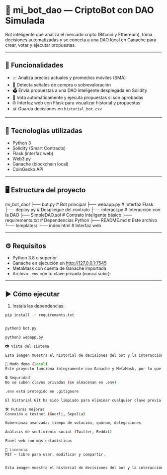 # 🤖 mi_bot_dao — CriptoBot con DAO Simulada

Bot inteligente que analiza el mercado cripto (Bitcoin y Ethereum), toma decisiones automatizadas y se conecta a una DAO local en Ganache para crear, votar y ejecutar propuestas.

---

## 🚀 Funcionalidades

- 📈 Analiza precios actuales y promedios móviles (SMA)
- 🧠 Detecta señales de compra o sobrevaloración
- 🗳️ Envía propuestas a una DAO inteligente desplegada en Solidity
- 🧾 Vota automáticamente y ejecuta propuestas si son aprobadas
- 🌐 Interfaz web con Flask para visualizar historial y propuestas
- 📊 Guarda decisiones en `historial_bot.csv`

---

## 🧩 Tecnologías utilizadas

- Python 3
- Solidity (Smart Contracts)
- Flask (interfaz web)
- Web3.py
- Ganache (blockchain local)
- CoinGecko API

---

## 🖥️ Estructura del proyecto

mi_bot_dao/
├── bot.py # Bot principal
├── webapp.py # Interfaz Flask
├── deploy.py # Despliegue del contrato
├── interact.py # Interacción con la DAO
├── SimpleDAO.sol # Contrato inteligente básico
├── requirements.txt # Dependencias Python
├── README.md # Este archivo
└── templates/
└── index.html # Interfaz web


---

## ⚙️ Requisitos

- Python 3.8 o superior
- Ganache en ejecución en http://127.0.0.1:7545
- MetaMask con cuenta de Ganache importada
- Archivo `.env` con tu clave privada (nunca subir):


---

## ▶️ Cómo ejecutar

1. Instala las dependencias:

```bash
pip install -r requirements.txt


python3 bot.py

python3 webapp.py

📷 Vista del sistema

Esta imagen muestra el historial de decisiones del bot y la interacción con la DAO simulada en local.

🧪 Modo demo (local)
Este proyecto funciona íntegramente con Ganache y MetaMask, por lo que puedes probar toda la lógica DAO sin usar tokens reales. Las decisiones del bot se registran en tiempo real y se reflejan en la web.

🔒 Seguridad
No se suben claves privadas (se almacenan en .env)

.env está protegido en .gitignore

El historial Git ha sido limpiado para eliminar cualquier clave previa

🛠️ Futuras mejoras
Conexión a testnet (Goerli, Sepolia)

Gobernanza avanzada: tiempo de votación, quórum, delegaciones

Análisis de sentimiento social (Twitter, Reddit)

Panel web con más estadísticas

📄 Licencia
MIT — libre para usar, modificar y compartir.


Esta imagen muestra el historial de decisiones del bot y la interacción con la DAO simulada en local.

